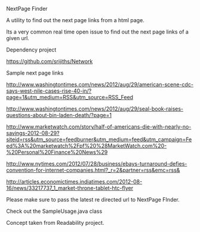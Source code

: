 NextPage Finder

A utility to find out the next page links from a html page.

Its a very common real time open issue to find out the next page links of a given url. 

Dependency project

https://github.com/srijiths/Network

Sample next page links

http://www.washingtontimes.com/news/2012/aug/29/american-scene-cdc-says-west-nile-cases-rise-40-in/?page=1&utm_medium=RSS&utm_source=RSS_Feed

http://www.washingtontimes.com/news/2012/aug/29/seal-book-raises-questions-about-bin-laden-death/?page=1

http://www.marketwatch.com/story/half-of-americans-die-with-nearly-no-savings-2012-08-29?siteid=rss&utm_source=feedburner&utm_medium=feed&utm_campaign=Feed%3A%20marketwatch%2Fpf%20%28MarketWatch.com%20-%20Personal%20Finance%20News%29

http://www.nytimes.com/2012/07/28/business/ebays-turnaround-defies-convention-for-internet-companies.html?_r=2&partner=rss&emc=rss&

http://articles.economictimes.indiatimes.com/2012-08-16/news/33217737_1_market-throne-tablet-htc-flyer

Please make sure to pass the latest re directed url to NextPage FInder.

Check out the SampleUsage.java class 

Concept taken from Readability project.
